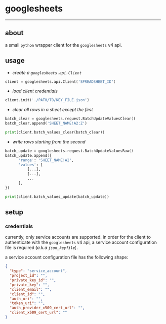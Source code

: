 # googlesheets

* * *

## about

a small `python` wrapper client for the `googlesheets` v4 api.

## usage

  - _create a `googlesheets.api.Client`_
  ```python
  client = googlesheets.api.Client('SPREADSHEET_ID')
  ```
  - _load client credentials_
  ```python
  client.init('./PATH/TO/KEY_FILE.json')
  ```
  - _clear all rows in a sheet except the first_
  ```python
  batch_clear = googlesheets.request.BatchUpdateValuesClear()
  batch_clear.append('SHEET_NAME!A2:Z')

  print(client.batch_values_clear(batch_clear))
  ```
  - _write rows starting from the second_
  ```python
  batch_update = googlesheets.request.BatchUpdateValuesRaw()
  batch_update.append({
        'range': 'SHEET_NAME!A2',
        'values': [
            [...],
            [...],
            ...
        ],
  })

  print(client.batch_values_update(batch_update))
  ```

## setup

### credentials

currently, only service accounts are supported. in order for the client to authenticate with the `googlesheets` v4 api, a service
account configuration file is required (_a.k.a `json_keyfile`_).

a service account configuration file has the following shape:

```json
{
  "type": "service_account",
  "project_id": "",
  "private_key_id": "",
  "private_key": "",
  "client_email": "",
  "client_id": "",
  "auth_uri": "",
  "token_uri": "",
  "auth_provider_x509_cert_url": "",
  "client_x509_cert_url": ""
}
```
